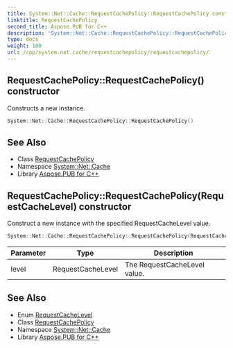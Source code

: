 ```yaml
---
title: System::Net::Cache::RequestCachePolicy::RequestCachePolicy constructor
linktitle: RequestCachePolicy
second_title: Aspose.PUB for C++
description: 'System::Net::Cache::RequestCachePolicy::RequestCachePolicy constructor. Constructs a new instance in C++.'
type: docs
weight: 100
url: /cpp/system.net.cache/requestcachepolicy/requestcachepolicy/
---
```

## RequestCachePolicy::RequestCachePolicy() constructor


Constructs a new instance.

```cpp
System::Net::Cache::RequestCachePolicy::RequestCachePolicy()
```

## See Also

* Class [RequestCachePolicy](../)
* Namespace [System::Net::Cache](../../)
* Library [Aspose.PUB for C++](../../../)
## RequestCachePolicy::RequestCachePolicy(RequestCacheLevel) constructor


Construct a new instance with the specified RequestCacheLevel value.

```cpp
System::Net::Cache::RequestCachePolicy::RequestCachePolicy(RequestCacheLevel level)
```


| Parameter | Type | Description |
| --- | --- | --- |
| level | RequestCacheLevel | The RequestCacheLevel value. |

## See Also

* Enum [RequestCacheLevel](../../requestcachelevel/)
* Class [RequestCachePolicy](../)
* Namespace [System::Net::Cache](../../)
* Library [Aspose.PUB for C++](../../../)
